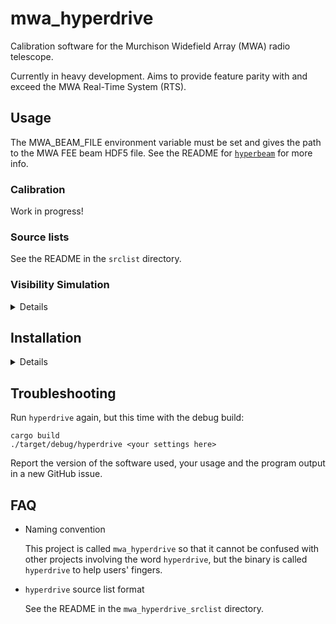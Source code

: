 # mwa_hyperdrive

Calibration software for the Murchison Widefield Array (MWA) radio telescope.

Currently in heavy development. Aims to provide feature parity with and exceed
the MWA Real-Time System (RTS).

## Usage
The MWA_BEAM_FILE environment variable must be set and gives the path to the MWA
FEE beam HDF5 file. See the README for
[`hyperbeam`](https://github.com/MWATelescope/mwa_hyperbeam) for more info.

### Calibration
Work in progress!

### Source lists
See the README in the `srclist` directory.

### Visibility Simulation
<details>

`hyperdrive` can simulate MWA visibilities from a source catalogue, similar to
Jack Line's [`WODEN`](https://github.com/JLBLine/WODEN), although `WODEN` should
be instead of `hyperdrive` for this purpose.

The help text containing all possible options can be seen with:

    hyperdrive simulate-vis -h

While all options can be specified as command line arguments, they may also be
specified as `.toml` or `.json` parameter files, e.g.

`hyperdrive.toml`
```toml
source_list = "/home/chj/wodanlist_VLA-ForA.txt"
metafits = "/home/chj/1102865128.metafits"
ra = 50.67
dec = -37.20
fine_channel_width = 80
bands = [1,2,3]
steps = 14
time_res = 8.0
```

`hyperdrive.json`
```json
{
    "source_list": "/home/chj/wodanlist_VLA-ForA.txt",
    "metafits": "/home/chj/1102865128.metafits",
    "ra": 50.67,
    "dec": -37.20,
    "fine_channel_width": 80,
    "num_bands": 3,
    "steps": 14,
    "time_res": 8.0
}
```

Run with:

    hyperdrive simulate-vis </path/to/param/file.toml_or_json>

Any command-line arguments specified alongside a parameter file will *override*
the parameter file's settings.

#### Verification
To check if arguments could be used with `simulate-vis`, one should check with
the dry run option:

    hyperdrive simulate-vis --dry-run <args>

If valid, this routine will print out the args as well as the observation
context from the metafits file.

</details>

## Installation
<details>

### Prerequisites
<details>

- An NVIDIA GPU with compute capability >=2. See this
  [list](https://developer.nvidia.com/cuda-gpus) to determine what compute
  capability a GPU has.

- A Rust compiler with a version >= 1.53.0

  `https://www.rust-lang.org/tools/install`

- [cfitsio](https://heasarc.gsfc.nasa.gov/docs/software/fitsio/)
  - Ubuntu: `libcfitsio-dev`
  - Arch: `cfitsio`
  - Library and include dirs can be specified manually with CFITSIO_LIB and
    CFITSIO_INC
  - If not specified, `pkg-config` is used to find the library.

- [ERFA](https://github.com/liberfa/erfa)
  - Ubuntu: `liberfa-dev`
  - Arch: AUR package `erfa`
  - The library dir can be specified manually with ERFA_LIB
  - If not specified, `pkg-config` is used to find the library.
  - Use `--features=erfa-static` to build the library automatically. Requires a
    C compiler and `autoconf`.

- [CUDA](https://developer.nvidia.com/cuda-zone)
  - Arch: `cuda`
  - The library dir can be specified manually with CUDA_LIB
  - If not specified, `/usr/local/cuda` and `/opt/cuda` are searched.

To compile a library statically, use e.g. `ERFA_STATIC=1`. To compile all
libraries statically, use `PKG_CONFIG_ALL_STATIC=1`.

Memory requirements can't be specified yet, as the code is still in development.
</details>

### Hyperdrive-specific instructions
<details>

- Specify your GPU's compute capability

    Export the `HYPERDRIVE_CUDA_COMPUTE` environment variable with your
    compute-capability number, e.g.

    `export HYPERDRIVE_CUDA_COMPUTE=75`

- Compile the source

    `cargo build --release`

    You may need to specify additional compiler options, depending on your
    setup. For example, CUDA can only use certain versions of GCC, so the
    following might be needed before running `cargo build`:

    `export CXX=/usr/bin/g++-5`

    It's also possible to specify environment variables temporarily:

    `CXX=/usr/bin/g++-5 HYPERDRIVE_CUDA_COMPUTE=75 cargo build --release`

- Run the compiled binary

    `./target/release/hyperdrive -h`

    A number of subcommands should present themselves, and the help text for
    each command should clarify usage.

    On the same system, the `hyperdrive` binary can be copied and used
    anywhere you like!
</details>
</details>

## Troubleshooting

Run `hyperdrive` again, but this time with the debug build:

    cargo build
    ./target/debug/hyperdrive <your settings here>

Report the version of the software used, your usage and the program output in a
new GitHub issue.

## FAQ
- Naming convention

    This project is called `mwa_hyperdrive` so that it cannot be confused with
    other projects involving the word `hyperdrive`, but the binary is called
    `hyperdrive` to help users' fingers.

- `hyperdrive` source list format

    See the README in the `mwa_hyperdrive_srclist` directory.
